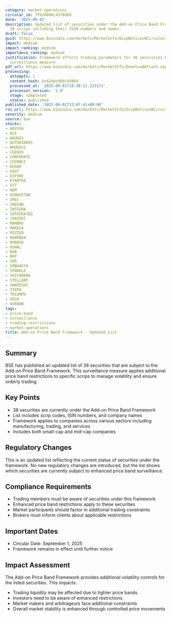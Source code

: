 ```yaml
---
category: market-operations
circular_id: 7fb24066c4378d0d
date: '2025-09-01'
description: Updated list of securities under the Add-on Price Band Framework with
  38 scrips including their ISIN numbers and names.
draft: false
guid: https://www.bseindia.com/markets/MarketInfo/DispNoticesNCirculars.aspx?Noticeid={D2910DED-B814-415E-B226-701EB30287CF}&noticeno=20250901-40&dt=09/01/2025&icount=40&totcount=49&flag=0
impact: medium
impact_ranking: medium
importance_ranking: medium
justification: Framework affects trading parameters for 38 securities but is routine
  surveillance measure
pdf_url: https://www.bseindia.com/markets/MarketInfo/DownloadAttach.aspx?id=20250901-40&attachedId=38f7619c-89bd-47ee-a25f-ff3ec067ea96
processing:
  attempts: 1
  content_hash: bc62b8c09dc9586d
  processed_at: '2025-09-01T18:30:11.223171'
  processor_version: '2.0'
  stage: completed
  status: published
published_date: '2025-09-01T13:07:41+00:00'
rss_url: https://www.bseindia.com/markets/MarketInfo/DispNoticesNCirculars.aspx?Noticeid={D2910DED-B814-415E-B226-701EB30287CF}&noticeno=20250901-40&dt=09/01/2025&icount=40&totcount=49&flag=0
severity: medium
source: bse
stocks:
- AAYUSH
- ACE
- ARUNIS
- AUTORIDERS
- BHUDEVI
- CEENIK
- CORPORATE
- COVANCE
- DUGAR
- EAST
- ESPIRE
- EYANTRA
- GTT
- HEM
- HINDUSTAN
- IMEC
- INDIAN
- INTEGRA
- INTEGRATED
- JHAVERI
- MANBRO
- MARDIA
- MIZZEN
- NARMADA
- OMANSH
- OSWAL
- RDB
- RRP
- SER
- SOBHAGYA
- SPARKLE
- SRICHAKRA
- STELLANT
- SWADESHI
- TIRTH
- TRIUMPH
- VEGA
- VUENOW
tags:
- price-band
- surveillance
- trading-restrictions
- market-operations
title: Add-on Price Band Framework - Updated List
---
```


## Summary

BSE has published an updated list of 38 securities that are subject to the Add-on Price Band Framework. This surveillance measure applies additional price band restrictions to specific scrips to manage volatility and ensure orderly trading.

## Key Points

- 38 securities are currently under the Add-on Price Band Framework
- List includes scrip codes, ISIN numbers, and company names
- Framework applies to companies across various sectors including manufacturing, trading, and services
- Includes both small-cap and mid-cap companies

## Regulatory Changes

This is an updated list reflecting the current status of securities under the framework. No new regulatory changes are introduced, but the list shows which securities are currently subject to enhanced price band surveillance.

## Compliance Requirements

- Trading members must be aware of securities under this framework
- Enhanced price band restrictions apply to these securities
- Market participants should factor in additional trading constraints
- Brokers must inform clients about applicable restrictions

## Important Dates

- Circular Date: September 1, 2025
- Framework remains in effect until further notice

## Impact Assessment

The Add-on Price Band Framework provides additional volatility controls for the listed securities. This impacts:
- Trading liquidity may be affected due to tighter price bands
- Investors need to be aware of enhanced restrictions
- Market makers and arbitrageurs face additional constraints
- Overall market stability is enhanced through controlled price movements